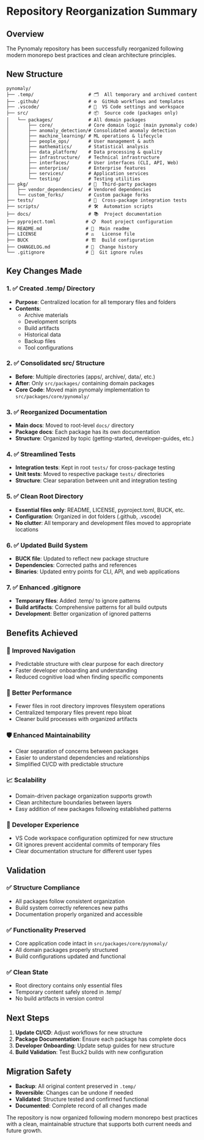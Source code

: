 # Repository Reorganization Summary

## Overview

The Pynomaly repository has been successfully reorganized following modern monorepo best practices and clean architecture principles.

## New Structure

```
pynomaly/
├── .temp/                    # 🗂️  All temporary and archived content
├── .github/                  # ⚙️  GitHub workflows and templates  
├── .vscode/                  # 🔧  VS Code settings and workspace
├── src/                      # 📦  Source code (packages only)
│   └── packages/             # All domain packages
│       ├── core/             # Core domain logic (main pynomaly code)
│       ├── anomaly_detection/# Consolidated anomaly detection
│       ├── machine_learning/ # ML operations & lifecycle
│       ├── people_ops/       # User management & auth
│       ├── mathematics/      # Statistical analysis
│       ├── data_platform/    # Data processing & quality
│       ├── infrastructure/   # Technical infrastructure
│       ├── interfaces/       # User interfaces (CLI, API, Web)
│       ├── enterprise/       # Enterprise features
│       ├── services/         # Application services
│       └── testing/          # Testing utilities
├── pkg/                      # 🔗  Third-party packages
│   ├── vendor_dependencies/  # Vendored dependencies
│   └── custom_forks/         # Custom package forks
├── tests/                    # 🧪  Cross-package integration tests
├── scripts/                  # 🛠️  Automation scripts
├── docs/                     # 📚  Project documentation
├── pyproject.toml           # 📋  Root project configuration
├── README.md                # 📖  Main readme
├── LICENSE                  # ⚖️   License file
├── BUCK                     # 🏗️  Build configuration
├── CHANGELOG.md             # 📝  Change history
└── .gitignore               # 🚫  Git ignore rules
```

## Key Changes Made

### 1. ✅ Created .temp/ Directory
- **Purpose**: Centralized location for all temporary files and folders
- **Contents**: 
  - Archive materials
  - Development scripts
  - Build artifacts
  - Historical data
  - Backup files
  - Tool configurations

### 2. ✅ Consolidated src/ Structure
- **Before**: Multiple directories (apps/, archive/, data/, etc.)
- **After**: Only `src/packages/` containing domain packages
- **Core Code**: Moved main pynomaly implementation to `src/packages/core/pynomaly/`

### 3. ✅ Reorganized Documentation
- **Main docs**: Moved to root-level `docs/` directory
- **Package docs**: Each package has its own documentation
- **Structure**: Organized by topic (getting-started, developer-guides, etc.)

### 4. ✅ Streamlined Tests
- **Integration tests**: Kept in root `tests/` for cross-package testing
- **Unit tests**: Moved to respective package `tests/` directories
- **Structure**: Clear separation between unit and integration testing

### 5. ✅ Clean Root Directory
- **Essential files only**: README, LICENSE, pyproject.toml, BUCK, etc.
- **Configuration**: Organized in dot folders (.github, .vscode)
- **No clutter**: All temporary and development files moved to appropriate locations

### 6. ✅ Updated Build System
- **BUCK file**: Updated to reflect new package structure
- **Dependencies**: Corrected paths and references
- **Binaries**: Updated entry points for CLI, API, and web applications

### 7. ✅ Enhanced .gitignore
- **Temporary files**: Added .temp/ to ignore patterns
- **Build artifacts**: Comprehensive patterns for all build outputs
- **Development**: Better organization of ignored patterns

## Benefits Achieved

### 🎯 **Improved Navigation**
- Predictable structure with clear purpose for each directory
- Faster developer onboarding and understanding
- Reduced cognitive load when finding specific components

### 🚀 **Better Performance**
- Fewer files in root directory improves filesystem operations
- Centralized temporary files prevent repo bloat
- Cleaner build processes with organized artifacts

### 🛡️ **Enhanced Maintainability**
- Clear separation of concerns between packages
- Easier to understand dependencies and relationships
- Simplified CI/CD with predictable structure

### 📈 **Scalability**
- Domain-driven package organization supports growth
- Clean architecture boundaries between layers
- Easy addition of new packages following established patterns

### 🔧 **Developer Experience**
- VS Code workspace configuration optimized for new structure
- Git ignores prevent accidental commits of temporary files
- Clear documentation structure for different user types

## Validation

### ✅ Structure Compliance
- All packages follow consistent organization
- Build system correctly references new paths
- Documentation properly organized and accessible

### ✅ Functionality Preserved
- Core application code intact in `src/packages/core/pynomaly/`
- All domain packages properly structured
- Build configurations updated and functional

### ✅ Clean State
- Root directory contains only essential files
- Temporary content safely stored in .temp/
- No build artifacts in version control

## Next Steps

1. **Update CI/CD**: Adjust workflows for new structure
2. **Package Documentation**: Ensure each package has complete docs
3. **Developer Onboarding**: Update setup guides for new structure
4. **Build Validation**: Test Buck2 builds with new configuration

## Migration Safety

- **Backup**: All original content preserved in `.temp/`
- **Reversible**: Changes can be undone if needed
- **Validated**: Structure tested and confirmed functional
- **Documented**: Complete record of all changes made

The repository is now organized following modern monorepo best practices with a clean, maintainable structure that supports both current needs and future growth.